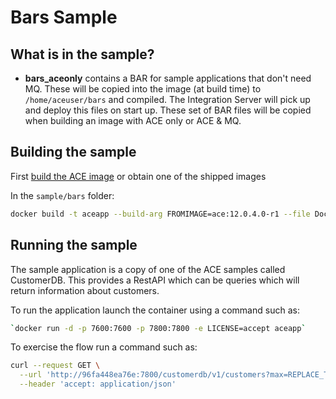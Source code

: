 
# Bars Sample

## What is in the sample?

- **bars_aceonly** contains a BAR for sample applications that don't need MQ. These will be copied into the image (at build time) to `/home/aceuser/bars` and compiled. The Integration Server will pick up and deploy this files on start up. These set of BAR files will be copied when building an image with ACE only or ACE & MQ.

## Building the sample

First [build the ACE image](../../README.md#Building-a-container-image) or obtain one of the shipped images

In the `sample/bars` folder:

```bash
docker build -t aceapp --build-arg FROMIMAGE=ace:12.0.4.0-r1 --file Dockerfile .
```

## Running the sample

The sample application is a copy of one of the ACE samples called CustomerDB. This provides a RestAPI which can be queries which will return information about customers.

To run the application launch the container using a command such as:

```bash
`docker run -d -p 7600:7600 -p 7800:7800 -e LICENSE=accept aceapp`
```

To exercise the flow run a command such as:

```bash
curl --request GET \
  --url 'http://96fa448ea76e:7800/customerdb/v1/customers?max=REPLACE_THIS_VALUE' \
  --header 'accept: application/json'
```
